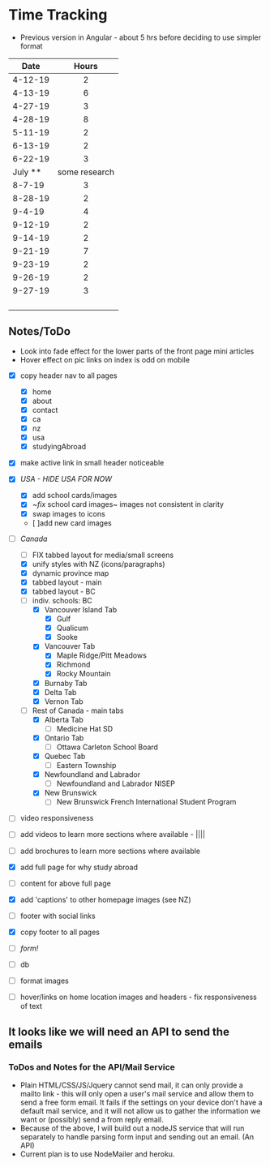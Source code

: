 # Time Tracking

* Previous version in Angular - about 5 hrs before deciding to use simpler format

| Date          | Hours         |
| ------------- |:-------------:|
| 4-12-19       | 2             |
| 4-13-19       | 6             |
| 4-27-19       | 3             |
| 4-28-19       | 8             |
| 5-11-19       | 2             |
| 6-13-19       | 2             |
| 6-22-19       | 3             |
| July **       | some research |
| 8-7-19        | 3             |
| 8-28-19       | 2             |
| 9-4-19        | 4             |
| 9-12-19       | 2             |
| 9-14-19       | 2             |
| 9-21-19       | 7             |
| 9-23-19       | 2             |
| 9-26-19       | 2             |
| 9-27-19       | 3             |
|               |               |
|               |               |
|               |               |
|               |               |


## Notes/ToDo

* Look into fade effect for the lower parts of the front page mini articles
* Hover effect on pic links on index is odd on mobile

* [x] copy header nav to all pages  
  * [x] home  
  * [x] about  
  * [x] contact  
  * [x] ca  
  * [x] nz  
  * [x] usa  
  * [x] studyingAbroad  
* [x] make active link in small header noticeable  


* [x] _USA - HIDE USA FOR NOW_  
  * [x] add school cards/images  
  * [x] ~*fix* school card images~ images not consistent in clarity  
  * [x] swap images to icons  
  * [ ]add new card images  

* [ ] _Canada_  
  * [ ] FIX tabbed layout for media/small screens
  * [x] unify styles with NZ (icons/paragraphs)  
  * [x] dynamic province map  
  * [x] tabbed layout - main  
  * [x] tabbed layout - BC  
  * [ ] indiv. schools: BC  
    * [x] Vancouver Island Tab  
      * [x] Gulf  
      * [x] Qualicum  
      * [x] Sooke  
    * [x] Vancouver Tab  
      * [x] Maple Ridge/Pitt Meadows  
      * [x] Richmond  
      * [x] Rocky Mountain  
    * [x] Burnaby Tab  
    * [x] Delta Tab  
    * [x] Vernon Tab  
  * [ ] Rest of Canada - main tabs  
    * [x] Alberta Tab  
      * [ ] Medicine Hat SD  
    * [x] Ontario Tab  
      * [ ] Ottawa Carleton School Board  
    * [x] Quebec Tab  
      * [ ] Eastern Township  
    * [x] Newfoundland and Labrador  
      * [ ] Newfoundland and Labrador NISEP  
    * [x] New Brunswick  
      * [ ] New Brunswick French International Student Program  
* [ ] video responsiveness  
* [ ] add videos to learn more sections where available - ||||
* [ ] add brochures to learn more sections where available
* [x] add full page for why study abroad  
* [ ] content for above full page  
* [x] add 'captions' to other homepage images (see NZ)  
* [ ] footer with social links  
* [x] copy footer to all pages  
  
* [ ] _form!_  
* [ ] db  
* [ ] format images  
* [ ] hover/links on home location images and headers - fix responsiveness of text  
  
## It looks like we will need an API to send the emails

### ToDos and Notes for the API/Mail Service

* Plain HTML/CSS/JS/Jquery cannot send mail, it can only provide a mailto link - this will only open a user's mail service and allow them to send a free form email. It fails if the settings on your device don't have a default mail service, and it will not allow us to gather the information we want or (possibly) send a from reply email.
* Because of the above, I will build out a nodeJS service that will run separately to handle parsing form input and sending out an email. (An API)
* Current plan is to use NodeMailer and heroku.
